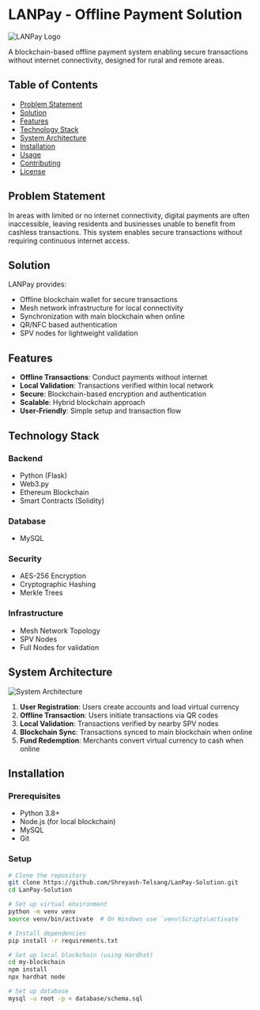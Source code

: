 # LANPay - Offline Payment Solution

![LANPay Logo](assets/logo.png) <!-- Add if you have a logo -->

A blockchain-based offline payment system enabling secure transactions without internet connectivity, designed for rural and remote areas.

## Table of Contents
- [Problem Statement](#problem-statement)
- [Solution](#solution)
- [Features](#features)
- [Technology Stack](#technology-stack)
- [System Architecture](#system-architecture)
- [Installation](#installation)
- [Usage](#usage)
- [Contributing](#contributing)
- [License](#license)

## Problem Statement
In areas with limited or no internet connectivity, digital payments are often inaccessible, leaving residents and businesses unable to benefit from cashless transactions. This system enables secure transactions without requiring continuous internet access.

## Solution
LANPay provides:
- Offline blockchain wallet for secure transactions
- Mesh network infrastructure for local connectivity
- Synchronization with main blockchain when online
- QR/NFC based authentication
- SPV nodes for lightweight validation

## Features
- **Offline Transactions**: Conduct payments without internet
- **Local Validation**: Transactions verified within local network
- **Secure**: Blockchain-based encryption and authentication
- **Scalable**: Hybrid blockchain approach
- **User-Friendly**: Simple setup and transaction flow

## Technology Stack
### Backend
- Python (Flask)
- Web3.py
- Ethereum Blockchain
- Smart Contracts (Solidity)

### Database
- MySQL

### Security
- AES-256 Encryption
- Cryptographic Hashing
- Merkle Trees

### Infrastructure
- Mesh Network Topology
- SPV Nodes
- Full Nodes for validation

## System Architecture
![System Architecture](assets/architecture.png) <!-- Add diagram if available -->

1. **User Registration**: Users create accounts and load virtual currency
2. **Offline Transaction**: Users initiate transactions via QR codes
3. **Local Validation**: Transactions verified by nearby SPV nodes
4. **Blockchain Sync**: Transactions synced to main blockchain when online
5. **Fund Redemption**: Merchants convert virtual currency to cash when online

## Installation

### Prerequisites
- Python 3.8+
- Node.js (for local blockchain)
- MySQL
- Git

### Setup
```bash
# Clone the repository
git clone https://github.com/Shreyash-Telsang/LanPay-Solution.git
cd LanPay-Solution

# Set up virtual environment
python -m venv venv
source venv/bin/activate  # On Windows use `venv\Scripts\activate`

# Install dependencies
pip install -r requirements.txt

# Set up local blockchain (using Hardhat)
cd my-blockchain
npm install
npx hardhat node

# Set up database
mysql -u root -p < database/schema.sql
